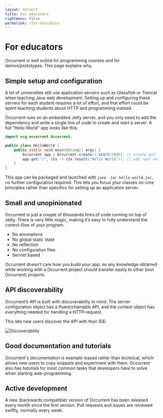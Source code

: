 ```yaml
---
layout: default
title: For educators
rightmenu: false
permalink: /for-educators
---
```


<h1 class="no-margin-top">For educators</h1>
Occurrent is well suited for programming courses and for demos/prototypes. This page explains why.

## Simple setup and configuration
A lot of universities still use application servers such as Glassfish or Tomcat when teaching Java web development.
Setting up and configuring these servers for each student requires a lot of effort, and that effort
could be spent teaching students about HTTP and programming instead.

Occurrent runs on an embedded Jetty server, and you only need to add the dependency
and write a single line of code to create and start a server. A full "Hello World" app looks like this:
```java
import org.occurrent.Occurrent;

public class HelloWorld {
    public static void main(String[] args) {
        Occurrent app = Occurrent.create().start(7000); // create and launch server
        app.get("/", ctx -> ctx.result("Hello World")); // add root endpoint
    }
}
```

This app can be packaged and launched with `java -jar hello-world.jar`, no further configuration required.
This lets you focus your classes on core principles rather than specifics for setting up an application server.

## Small and unopinionated
Occurrent is just a couple of thousands lines of code running on top of Jetty. There is very little magic,
making it’s easy to fully understand the control-flow of your program.

* No annotations
* No global static state
* No reflection
* No configuration files
* Servlet based

Occurrent doesn't care how you build your app, so any knowledge obtained while working
with a Occurrent project should transfer easily to other (non Occurrent) projects.

## API discoverability
Occurrent’s API is built with discoverability in mind.
The server configuration object has a fluent/chainable API,
and the context object has everything needed for handling a HTTP-request.

This lets new users discover the API with their IDE:

<img src="/img/pages/for-educators-discoverability.png" alt="Discoverability">

## Good documentation and tutorials
Occurrent's documentation is example-based rather than technical, which allows new users to copy snippets and experiment with them.
Occurrent also has tutorials for most common tasks that developers have to solve when starting web-programming.

## Active development
A new (backwards compatible) version of Occurrent has been released every month since the first version.
Pull requests and issues are reviewed swiftly, normally every week.
